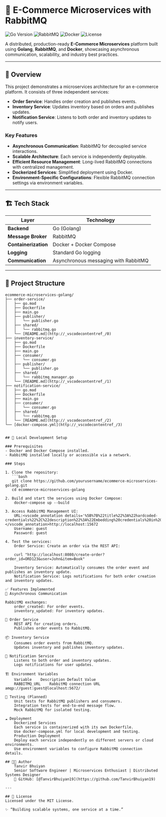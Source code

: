# 🛒 E-Commerce Microservices with RabbitMQ

![Go Version](https://img.shields.io/badge/Go-1.21-blue)
![RabbitMQ](https://img.shields.io/badge/RabbitMQ-3.x-orange)
![Docker](https://img.shields.io/badge/Dockerized-yes-blue)
![License](https://img.shields.io/badge/License-MIT-green.svg)

A distributed, production-ready **E-Commerce Microservices** platform built using **Golang**, **RabbitMQ**, and **Docker**, showcasing asynchronous communication, scalability, and industry best practices.

---

## 🧠 Overview

This project demonstrates a microservices architecture for an e-commerce platform. It consists of three independent services:
- **Order Service**: Handles order creation and publishes events.
- **Inventory Service**: Updates inventory based on orders and publishes updates.
- **Notification Service**: Listens to both order and inventory updates to notify users.

### Key Features
- **Asynchronous Communication**: RabbitMQ for decoupled service interactions.
- **Scalable Architecture**: Each service is independently deployable.
- **Efficient Resource Management**: Long-lived RabbitMQ connections with centralized management.
- **Dockerized Services**: Simplified deployment using Docker.
- **Environment-Specific Configurations**: Flexible RabbitMQ connection settings via environment variables.

---

## 🏗️ Tech Stack

| Layer              | Technology                              |
|--------------------|------------------------------------------|
| **Backend**        | Go (Golang)                             |
| **Message Broker** | RabbitMQ                                |
| **Containerization**| Docker + Docker Compose                |
| **Logging**        | Standard Go logging                     |
| **Communication**  | Asynchronous messaging with RabbitMQ    |

---

## 📂 Project Structure

```plaintext
ecommerce-microservices-golang/
├── order-service/
│   ├── go.mod
│   ├── Dockerfile
│   ├── main.go
│   ├── publisher/
│   │   └── publisher.go
│   ├── shared/
│   │   └── rabbitmq.go
│   └── [README.md](http://_vscodecontentref_/0)
├── inventory-service/
│   ├── go.mod
│   ├── Dockerfile
│   ├── main.go
│   ├── consumer/
│   │   └── consumer.go
│   ├── publisher/
│   │   └── publisher.go
│   ├── shared/
│   │   └── rabbitmq_manager.go
│   └── [README.md](http://_vscodecontentref_/1)
├── notification-service/
│   ├── go.mod
│   ├── Dockerfile
│   ├── main.go
│   ├── consumer/
│   │   └── consumer.go
│   ├── shared/
│   │   └── rabbitmq.go
│   └── [README.md](http://_vscodecontentref_/2)
└── [docker-compose.yml](http://_vscodecontentref_/3)


## 🚀 Local Development Setup

### Prerequisites
- Docker and Docker Compose installed.
- RabbitMQ installed locally or accessible via a network.

### Steps

1. Clone the repository:
   ```bash
   git clone https://github.com/yourusername/ecommerce-microservices-golang.git
   cd ecommerce-microservices-golang

2. Build and start the services using Docker Compose:
    docker-compose up --build

3. Access RabbitMQ Management UI:
    URL:<vscode_annotation details='%5B%7B%22title%22%3A%22hardcoded-credentials%22%2C%22description%22%3A%22Embedding%20credentials%20in%20source%20code%20risks%20unauthorized%20access%22%7D%5D'> </vscode_annotation>http://localhost:15672
    Username: guest
    Password: guest

4. Test the services:
    Order Service: Create an order via the REST API:

    curl "http://localhost:8080/create-order?order_id=ORD123&user=John&item=Book"

    Inventory Service: Automatically consumes the order event and publishes an inventory update.
    Notification Service: Logs notifications for both order creation and inventory updates.

✅ Features Implemented
🔄 Asynchronous Communication

RabbitMQ exchanges:
    order_created: For order events.
    inventory_updated: For inventory updates.

🛒 Order Service
    REST API for creating orders.
    Publishes order events to RabbitMQ.

📦 Inventory Service
    Consumes order events from RabbitMQ.
    Updates inventory and publishes inventory updates.

🔔 Notification Service
    Listens to both order and inventory updates.
    Logs notifications for user updates.

🏗️ Environment Variables
    Variable	Description	Default Value
    RABBITMQ_URL	RabbitMQ connection URL	amqp://guest:guest@localhost:5672/

🧪 Testing (Planned)
    Unit tests for RabbitMQ publishers and consumers.
    Integration tests for end-to-end message flow.
    Mock RabbitMQ for isolated testing.

☁️ Deployment
    Dockerized Services
    Each service is containerized with its own Dockerfile.
    Use docker-compose.yml for local development and testing.
    Production Deployment
    Deploy each service independently on different servers or cloud environments.
    Use environment variables to configure RabbitMQ connection details.

## 👨‍💻 Author
    Tanvir Bhuiyan  
    Senior Software Engineer | Microservices Enthusiast | Distributed Systems Designer
    🔗 GitHub: [@TanvirBhuiyan19](https://github.com/TanvirBhuiyan19)

---

## 📄 License
Licensed under the MIT License.

✨ “Building scalable systems, one service at a time.”